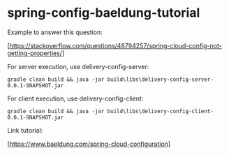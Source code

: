 # spring-config-baeldung-tutorial

Example to answer this question:

[https://stackoverflow.com/questions/48794257/spring-cloud-config-not-getting-properties/]

For server execution, use delivery-config-server:

```console
gradle clean build && java -jar build\libs\delivery-config-server-0.0.1-SNAPSHOT.jar
```

For client execution, use delivery-config-client:

```console
gradle clean build && java -jar build\libs\delivery-config-client-0.0.1-SNAPSHOT.jar
```

Link tutorial: 

[https://www.baeldung.com/spring-cloud-configuration]
